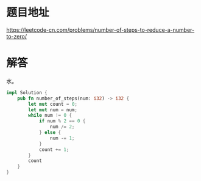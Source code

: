 # 题目地址

<https://leetcode-cn.com/problems/number-of-steps-to-reduce-a-number-to-zero/>

# 解答

水。

```Rust
impl Solution {
    pub fn number_of_steps(num: i32) -> i32 {
        let mut count = 0;
        let mut num = num;
        while num != 0 {
            if num % 2 == 0 {
                num /= 2;
            } else {
                num -= 1;
            }
            count += 1;
        }
        count
    }
}
```
